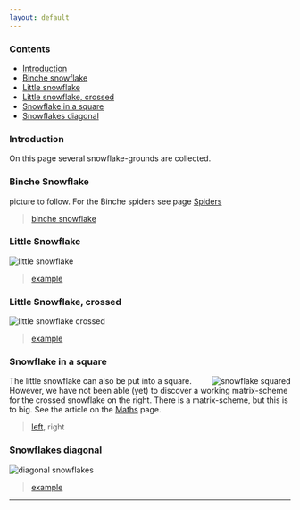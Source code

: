 ```yaml
---
layout: default
---
```


### Contents

* [Introduction](#introduction)
* [Binche snowflake](#binche-snowflake)
* [Little snowflake](#little-snowflake)
* [Little snowflake, crossed](#little-snowflake-crossed)
* [Snowflake in a square](#snowflake-in-a-square)
* [Snowflakes diagonal](#snowflakes-diagonal)



### Introduction

On this page several snowflake-grounds are collected. 


   

### Binche Snowflake

picture to follow. For the Binche spiders see page [Spiders](Spiders) 

      
> [binche snowflake][ex-sn-bin]




### Little Snowflake

![little snowflake][pic-sn-oo]

> [example][ex-0300]




### Little Snowflake, crossed

![little snowflake crossed][pic-sn-cr]

> [example][ex-0342]




### Snowflake in a square

<img alt="snowflake squared" align="right" src="images_wt/gf%200301%20wt.png"/>

The little snowflake can also be put into a square. However, we have not been able (yet) to discover a working matrix-scheme for the crossed snowflake on the right. There is a matrix-scheme, but this is to big. See the article on the [Maths](Mathematics#to-big-matrix) page. 

> [left][ex-0306], right 


   

### Snowflakes diagonal

![diagonal snowflakes][pic-sn-dia]

> [example][ex-sn-dia]

---



[pic-fusion]: images_wt/gf-fusion.png
[pic-0306-OIv]: images_wt/gf%200301%20wt.png
[pic-sn-oo]: images_wt/gf-sn-oo-wt.png
[pic-sn-cr]: images_wt/gf-sn-cr-wt.png
[pic-sn-dia]: images_wt/gf-sn-dia-wt.png

[ex-0306]: https://d-bl.github.io/GroundForge/index.html?m=5--5--%0A-C632B%0A566-22%3Bbricks%3B16%3B16%3B0%3B0&s1=ctctt%20E1%3Dct%20A1%3Dct%20F2%3Dct%20B3%3Dctl%20D3%3Dctr%20F3%3Dctct
[ex-0342]: https://d-bl.github.io/GroundForge/index.html?m=--B-C---%0A-E-5-O-K%0A5-----5-%0A-------5%3Bbricks%3B24%3B24%3B0%3B0&s1=ctctc%20F4%3Dct%20B2%3Dctct%20B4%3Dtc%20A1%3Dct%20C1%3Dct%20A3%3Dc%20C3%3Dc
[ex-0300]: https://d-bl.github.io/GroundForge/index.html?m=5-5-%0A-5--%0AB-C-%0A-5-5%0A%3Bbricks%3B24%3B24%3B0%3B0&s1=ct%20B2%3Dctct%20D2%3Dctct
[ex-sn-dia]: https://d-bl.github.io/GroundForge/index.html?m=6888%0A14-1%3Bbricks%3B24%3B24%3B0%3B0&s1=ctc%20B1%3Dtctct
[ex-sn-bin]: https://d-bl.github.io/GroundForge/index.html?m=5-25-56-%0A-5--5--5%0A5-C6-2B-%0A%3Bbricks%3B24%3B24%3B0%3B0&s1=ctc%20G3%3Dctctctc%20A1%3Dctcll%20B2%3Dctcll%20E1%3Dctcrr%20D2%3Dctcrr